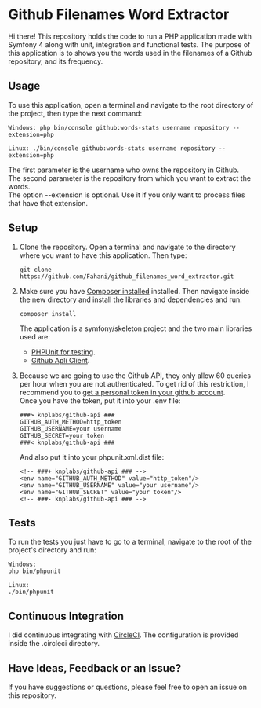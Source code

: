 # Github Filenames Word Extractor

Hi there! This repository holds the code to run a PHP application made with Symfony 4 along with unit, integration and 
functional tests.
The purpose of this application is to shows you the words used in the filenames of a Github repository, and its frequency.

## Usage

To use this application, open a terminal and navigate to the root directory of the project, then type the next command:

```
Windows: php bin/console github:words-stats username repository --extension=php
```

```
Linux: ./bin/console github:words-stats username repository --extension=php
```

The first parameter is the username who owns the repository in Github.  
The second parameter is the repository from which you want to extract the words.  
The option --extension is optional. Use it if you only want to process files that have that extension.  
  
## Setup
1. Clone the repository. Open a terminal and navigate to the directory where you want to have this application. Then type:

    ```
    git clone https://github.com/Fahani/github_filenames_word_extractor.git
    ```
    
2. Make sure you have [Composer installed](https://getcomposer.org/download/) installed. 
Then navigate inside the new directory and install the libraries and dependencies and run:
    
    ```
    composer install
    ```
    
    The application is a symfony/skeleton project and the two main libraries used are:
    
    - [PHPUnit for testing](https://phpunit.de/). 
    - [Github Apli Client](https://github.com/KnpLabs/php-github-api).

3. Because we are going to use the Github API, they only allow 60 queries per hour when you are not authenticated. To get 
rid of this restriction, I recommend you to [get a personal token in your github account](https://help.github.com/articles/creating-a-personal-access-token-for-the-command-line/).  
Once you have the token, put it into your .env file:

    ```
    ###> knplabs/github-api ###
    GITHUB_AUTH_METHOD=http_token
    GITHUB_USERNAME=your username
    GITHUB_SECRET=your token
    ###< knplabs/github-api ###
    ```
    
    And also put it into your phpunit.xml.dist file:
    
    ```
    <!-- ###+ knplabs/github-api ### -->
    <env name="GITHUB_AUTH_METHOD" value="http_token"/>
    <env name="GITHUB_USERNAME" value="your username"/>
    <env name="GITHUB_SECRET" value="your token"/>
    <!-- ###- knplabs/github-api ### -->
    ```
    
## Tests

To run the tests you just have to go to a terminal, navigate to the root of the project's directory and run:

```
Windows:
php bin/phpunit
```

```
Linux:
./bin/phpunit
```

## Continuous Integration

I did continuous integrating with [CircleCI](https://circleci.com/). The configuration is provided inside the .circleci directory.

## Have Ideas, Feedback or an Issue?

If you have suggestions or questions, please feel free to open an issue on this repository.